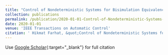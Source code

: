 ```yaml
---
title: "Control of Nondeterministic Systems for Bisimulation Equivalence Under Partial Information"
collection: publications
permalink: /publication/2020-01-01-Control-of-Nondeterministic-Systems-for-Bisimulation-Equivalence-Under-Partial-Information
date: 2020-01-01
venue: 'IEEE Transactions on Automatic Control'
citation: ' Hikmat Farhat, &quot;Control of Nondeterministic Systems for Bisimulation Equivalence Under Partial Information.&quot; IEEE Transactions on Automatic Control, 2020.'
---
```

Use [Google Scholar](https://scholar.google.com/scholar?q=Control+of+Nondeterministic+Systems+for+Bisimulation+Equivalence+Under+Partial+Information){:target="_blank"} for full citation